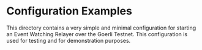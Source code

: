 # Configuration Examples

This directory contains a very simple and minimal configuration for starting an Event Watching Relayer over the Goerli Testnet. This configuration is used for testing and for demonstration purposes.
